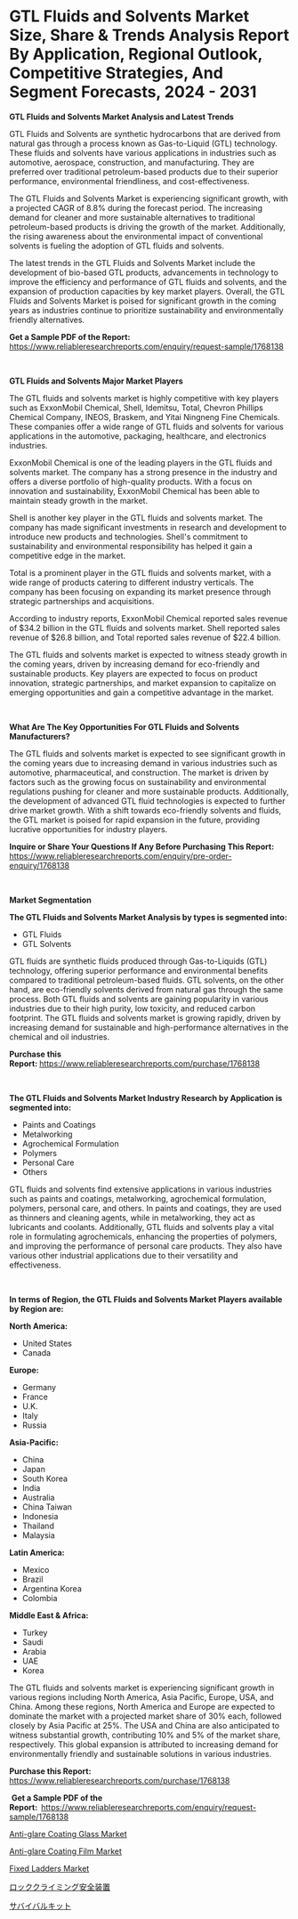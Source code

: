 <p><h1>GTL Fluids and Solvents Market Size, Share & Trends Analysis Report By Application, Regional Outlook, Competitive Strategies, And Segment Forecasts, 2024 - 2031</h1></p><p><strong>GTL Fluids and Solvents Market Analysis and Latest Trends</strong></p>
<p><p>GTL Fluids and Solvents are synthetic hydrocarbons that are derived from natural gas through a process known as Gas-to-Liquid (GTL) technology. These fluids and solvents have various applications in industries such as automotive, aerospace, construction, and manufacturing. They are preferred over traditional petroleum-based products due to their superior performance, environmental friendliness, and cost-effectiveness.</p><p>The GTL Fluids and Solvents Market is experiencing significant growth, with a projected CAGR of 8.8% during the forecast period. The increasing demand for cleaner and more sustainable alternatives to traditional petroleum-based products is driving the growth of the market. Additionally, the rising awareness about the environmental impact of conventional solvents is fueling the adoption of GTL fluids and solvents.</p><p>The latest trends in the GTL Fluids and Solvents Market include the development of bio-based GTL products, advancements in technology to improve the efficiency and performance of GTL fluids and solvents, and the expansion of production capacities by key market players. Overall, the GTL Fluids and Solvents Market is poised for significant growth in the coming years as industries continue to prioritize sustainability and environmentally friendly alternatives.</p></p>
<p><strong>Get a Sample PDF of the Report:&nbsp;</strong> <a href="https://www.reliableresearchreports.com/enquiry/request-sample/1768138">https://www.reliableresearchreports.com/enquiry/request-sample/1768138</a></p>
<p>&nbsp;</p>
<p><strong>GTL Fluids and Solvents Major Market Players</strong></p>
<p><p>The GTL fluids and solvents market is highly competitive with key players such as ExxonMobil Chemical, Shell, Idemitsu, Total, Chevron Phillips Chemical Company, INEOS, Braskem, and Yitai Ningneng Fine Chemicals. These companies offer a wide range of GTL fluids and solvents for various applications in the automotive, packaging, healthcare, and electronics industries.</p><p>ExxonMobil Chemical is one of the leading players in the GTL fluids and solvents market. The company has a strong presence in the industry and offers a diverse portfolio of high-quality products. With a focus on innovation and sustainability, ExxonMobil Chemical has been able to maintain steady growth in the market.</p><p>Shell is another key player in the GTL fluids and solvents market. The company has made significant investments in research and development to introduce new products and technologies. Shell's commitment to sustainability and environmental responsibility has helped it gain a competitive edge in the market.</p><p>Total is a prominent player in the GTL fluids and solvents market, with a wide range of products catering to different industry verticals. The company has been focusing on expanding its market presence through strategic partnerships and acquisitions.</p><p>According to industry reports, ExxonMobil Chemical reported sales revenue of $34.2 billion in the GTL fluids and solvents market. Shell reported sales revenue of $26.8 billion, and Total reported sales revenue of $22.4 billion.</p><p>The GTL fluids and solvents market is expected to witness steady growth in the coming years, driven by increasing demand for eco-friendly and sustainable products. Key players are expected to focus on product innovation, strategic partnerships, and market expansion to capitalize on emerging opportunities and gain a competitive advantage in the market.</p></p>
<p>&nbsp;</p>
<p><strong>What Are The Key Opportunities For GTL Fluids and Solvents Manufacturers?</strong></p>
<p><p>The GTL fluids and solvents market is expected to see significant growth in the coming years due to increasing demand in various industries such as automotive, pharmaceutical, and construction. The market is driven by factors such as the growing focus on sustainability and environmental regulations pushing for cleaner and more sustainable products. Additionally, the development of advanced GTL fluid technologies is expected to further drive market growth. With a shift towards eco-friendly solvents and fluids, the GTL market is poised for rapid expansion in the future, providing lucrative opportunities for industry players.</p></p>
<p><strong>Inquire or Share Your Questions If Any Before Purchasing This Report:</strong> <a href="https://www.reliableresearchreports.com/enquiry/pre-order-enquiry/1768138">https://www.reliableresearchreports.com/enquiry/pre-order-enquiry/1768138</a></p>
<p>&nbsp;</p>
<p><strong>Market Segmentation</strong></p>
<p><strong>The GTL Fluids and Solvents Market Analysis by types is segmented into:</strong></p>
<p><ul><li>GTL Fluids</li><li>GTL Solvents</li></ul></p>
<p><p>GTL fluids are synthetic fluids produced through Gas-to-Liquids (GTL) technology, offering superior performance and environmental benefits compared to traditional petroleum-based fluids. GTL solvents, on the other hand, are eco-friendly solvents derived from natural gas through the same process. Both GTL fluids and solvents are gaining popularity in various industries due to their high purity, low toxicity, and reduced carbon footprint. The GTL fluids and solvents market is growing rapidly, driven by increasing demand for sustainable and high-performance alternatives in the chemical and oil industries.</p></p>
<p><strong>Purchase this Report:&nbsp;</strong><a href="https://www.reliableresearchreports.com/purchase/1768138">https://www.reliableresearchreports.com/purchase/1768138</a></p>
<p>&nbsp;</p>
<p><strong>The GTL Fluids and Solvents Market Industry Research by Application is segmented into:</strong></p>
<p><ul><li>Paints and Coatings</li><li>Metalworking</li><li>Agrochemical Formulation</li><li>Polymers</li><li>Personal Care</li><li>Others</li></ul></p>
<p><p>GTL fluids and solvents find extensive applications in various industries such as paints and coatings, metalworking, agrochemical formulation, polymers, personal care, and others. In paints and coatings, they are used as thinners and cleaning agents, while in metalworking, they act as lubricants and coolants. Additionally, GTL fluids and solvents play a vital role in formulating agrochemicals, enhancing the properties of polymers, and improving the performance of personal care products. They also have various other industrial applications due to their versatility and effectiveness.</p></p>
<p>&nbsp;</p>
<p><strong>In terms of Region, the GTL Fluids and Solvents Market Players available by Region are:</strong></p>
<p>
    <p> <strong> North America: </strong>
        <ul>
            <li>United States</li>
            <li>Canada</li>
        </ul>
        </p> 
    <p> <strong> Europe: </strong>
        <ul>
            <li>Germany</li>
            <li>France</li>
            <li>U.K.</li>
            <li>Italy</li>
            <li>Russia</li>
        </ul>
        </p> 
    <p> <strong> Asia-Pacific: </strong>
        <ul>
            <li>China</li>
            <li>Japan</li>
            <li>South Korea</li>
            <li>India</li>
            <li>Australia</li>
            <li>China Taiwan</li>
            <li>Indonesia</li>
            <li>Thailand</li>
            <li>Malaysia</li>
        </ul>
        </p> 
    <p> <strong> Latin America: </strong>
        <ul>
            <li>Mexico</li>
            <li>Brazil</li>
            <li>Argentina Korea</li>
            <li>Colombia</li>
        </ul>
        </p> 
    <p> <strong> Middle East & Africa: </strong>
        <ul>
            <li>Turkey</li>
            <li>Saudi</li>
            <li>Arabia</li>
            <li>UAE</li>
            <li>Korea</li>
        </ul>
    </p>
    </p>
<p><p>The GTL fluids and solvents market is experiencing significant growth in various regions including North America, Asia Pacific, Europe, USA, and China. Among these regions, North America and Europe are expected to dominate the market with a projected market share of 30% each, followed closely by Asia Pacific at 25%. The USA and China are also anticipated to witness substantial growth, contributing 10% and 5% of the market share, respectively. This global expansion is attributed to increasing demand for environmentally friendly and sustainable solutions in various industries.</p></p>
<p><strong>Purchase this Report: </strong><a href="https://www.reliableresearchreports.com/purchase/1768138">https://www.reliableresearchreports.com/purchase/1768138</a></p>
<p>&nbsp;<strong>Get a Sample PDF of the Report:&nbsp;&nbsp;</strong><a href="https://www.reliableresearchreports.com/enquiry/request-sample/1768138">https://www.reliableresearchreports.com/enquiry/request-sample/1768138</a></p>
<p><strong></strong></p>
<p><p><a href="https://github.com/Whitneyboyettebo9kiw7yr13/Market-Research-Report-List-1/blob/main/anti-glare-coating-glass-market.md">Anti-glare Coating Glass Market</a></p><p><a href="https://github.com/sonuprakash1/Market-Research-Report-List-1/blob/main/anti-glare-coating-film-market.md">Anti-glare Coating Film Market</a></p><p><a href="https://issuu.com/reportprime-2/docs/fixed-ladders-market-size-2030.pptx">Fixed Ladders Market</a></p><p><a href="https://github.com/xnljig2898992/Market-Research-Report-List-1/blob/main/5439011798.md">ロッククライミング安全装置</a></p><p><a href="https://github.com/adcxff01450218/Market-Research-Report-List-1/blob/main/3173633799.md">サバイバルキット</a></p></p>